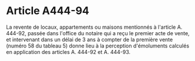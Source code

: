 # Article A444-94

<p align='left'>La revente de locaux, appartements ou maisons mentionnés à l'article A. 444-92, passée dans l'office du notaire qui a reçu le premier acte de vente, et intervenant dans un délai de 3 ans à compter de la première vente (numéro 58 du tableau 5) donne lieu à la perception d'émoluments calculés en application des articles A. 444-92 et A. 444-93. </p>